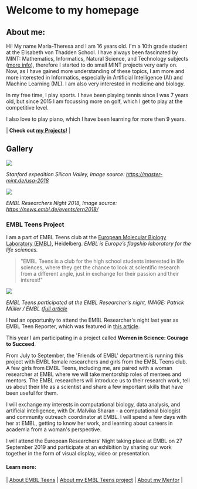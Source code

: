 # Welcome to my homepage

## About me:

Hi! My name Maria-Theresa and I am 16 years old. I'm a 10th grade student at the Elisabeth von Thadden School. I have always been fascinated by MINT: Mathematics, Informatics, Natural Science, and Technology subjects ([more info](https://de.wikipedia.org/wiki/MINT-F%C3%A4cher)), therefore I started to do small MINT projects very early on. Now, as I have gained more understanding of these topics, I am more and more interested in Informatics, especially in Artificial Intelligence (AI) and Machine Learning (ML). I am also very interested in medicine and biology. 

In my free time, I play sports. I have been playing tennis since I was 7 years old, but since 2015 I am focussing more on golf, which I get to play at the competitive level. 

I also love to play piano, which I have been learning for more then 9 years.

| **Check out [my Projects](./post/2019-07-30-my-projects.md)!** |

## Gallery

![](https://master-mint.de/wp-content/uploads/2019/04/USA_2018_06.jpg)

*Stanford expedition Silicon Valley, Image source: https://master-mint.de/usa-2018*


![](https://news.embl.de/wp-content/uploads/2018/11/IMG_7591-768x576.jpg)

*EMBL Researchers Night 2018, Image source: https://news.embl.de/events/ern2018/*

### EMBL Teens Project

I am a part of EMBL Teens club at the [European Molecular Biology Laboratory (EMBL)](https://www.embl.de/), Heidelberg. *EMBL is Europe’s flagship laboratory for the life sciences.*

> "EMBL Teens is a club for the high school students interested in life sciences, where they get the chance to look at scientific research from a different angle, just in exchange for their passion and their interest!"

![](https://news.embl.de/wp-content/uploads/2018/11/IMG_7611-e1543226950675.jpg)

*EMBL Teens participated at the EMBL Researcher's night, IMAGE: Patrick Müller / EMBL ([full article](https://news.embl.de/events/ern2018/)*

I had an opportunity to attend the EMBL Researcher's night last year as EMBL Teen Reporter, which was featured in [this article](https://news.embl.de/events/ern2018/).

This year I am participating in a project called **Women in Science: Courage to Succeed**.

From July to September, the 'Friends of EMBL' department is running this project with EMBL female researchers and girls from the EMBL Teens club. A few girls from EMBL Teens, including me, are paired with a woman researcher at EMBL where we will take mentorship roles of mentees and mentors. The EMBL researchers will introduce us to their research work, tell us about their life as a scientist and share a few important skills that have been useful for them. 

I will exchange my interests in computational biology, data analysis, and artificial intelligence, with Dr. Malvika Sharan - a computational biologist and community outreach coordinator at EMBL. I will spend a few days with her at EMBL, getting to know her work, and learning about careers in academia from a woman's perspective. 

I will attend the European Researchers’ Night taking place at EMBL on 27 September 2019 and participate at an exhibition by sharing our work together in the form of visual display, video or presentation.


#### Learn more:

| [About EMBL Teens](https://www.embl.de/leben/friends/en) | [About my EMBL Teens project](./post/2019-07-30-about-embl-wis.md) | [About my Mentor](https://about.me/malvikasharan) | 
